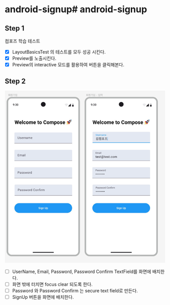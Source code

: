 # android-signup# android-signup

## Step 1

컴포즈 학습 테스트

- [x] LayoutBasicsTest 의 테스트를 모두 성공 시킨다.
- [x] Preview를 노출시킨다.
- [x] Preview의 interactive 모드를 활용하여 버튼을 클릭해본다.

## Step 2

![img.png](images/img.png)

- [ ] UserName, Email, Password, Password Confirm TextField를 화면에 배치한다.
- [ ] 화면 밖에 터치면 focus clear 되도록 한다.
- [ ] Password 와 Password Confirm 는 secure text field로 만든다.
- [ ] SignUp 버튼을 화면에 배치한다. 